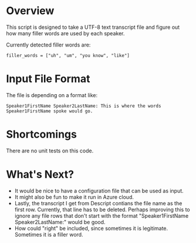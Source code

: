 # Overview
This script is designed to take a UTF-8 text transcript file and figure out how many filler words are used by each speaker.

Currently detected filler words are:
```
filler_words = ["uh", "um", "you know", "like"]
```
#  Input File Format
The file is depending on a format like:
```
Speaker1FirstName Speaker2LastName: This is where the words Speaker1FirstName spoke would go.
```
# Shortcomings
There are no unit tests on this code. 

# What's Next?
* It would be nice to have a configuration file that can be used as input. 
* It might also be fun to make it run in Azure cloud.
* Lastly, the transcript I get from Descript contians the file name as the first row. Currently, that line has to be deleted. Perhaps improving this to ignore any file rows that don't start with the format "Speaker1FirstName Speaker2LastName:" would be good.
* How could "right" be included, since sometimes it is legitimate. Sometimes it is a filler word. 
